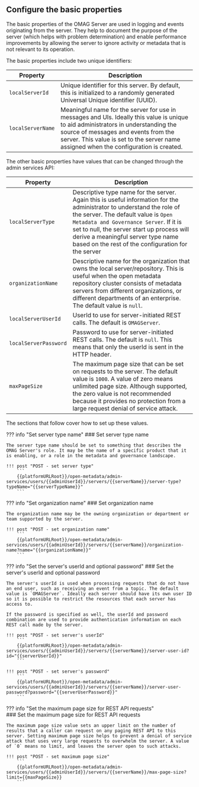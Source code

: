 <!-- SPDX-License-Identifier: CC-BY-4.0 -->
<!-- Copyright Contributors to the Egeria project. -->

## Configure the basic properties

The basic properties of the OMAG Server are used in logging and events originating from the server. They help to document the purpose of the server (which helps with problem determination) and enable performance improvements by allowing the server to ignore activity or metadata that is not relevant to its operation.

The basic properties include two unique identifiers:

| Property | Description |
|---|---|
| `localServerId` | Unique identifier for this server. By default, this is initialized to a randomly generated Universal Unique identifier (UUID). |
| `localServerName` | Meaningful name for the server for use in messages and UIs. Ideally this value is unique to aid administrators in understanding the source of messages and events from the server. This value is set to the server name assigned when the configuration is created. |

The other basic properties have values that can be changed through the admin services API:

| Property | Description                                                                                                                                                                                                                                                                                                                                      |
|---|--------------------------------------------------------------------------------------------------------------------------------------------------------------------------------------------------------------------------------------------------------------------------------------------------------------------------------------------------|
| `localServerType` | Descriptive type name for the server. Again this is useful information for the administrator to understand the role of the server. The default value is `Open Metadata and Governance Server`. If it is set to null, the server start up process will derive a meaningful server type name based on the rest of the configuration for the server |
| `organizationName` | Descriptive name for the organization that owns the local server/repository. This is useful when the open metadata repository cluster consists of metadata servers from different organizations, or different departments of an enterprise. The default value is `null`.                                                                         |
| `localServerUserId` | UserId to use for server-initiated REST calls. The default is `OMAGServer`.                                                                                                                                                                                                                                                                      |
| `localServerPassword` | Password to use for server-initiated REST calls. The default is `null`. This means that only the userId is sent in the HTTP header.                                                                                                                                                                                                              |
| `maxPageSize` | The maximum page size that can be set on requests to the server. The default value is `1000`. A value of zero means unlimited page size. Although supported, the zero value is not recommended because it provides no protection from a large request denial of service attack.                                                                  |

The sections that follow cover how to set up these values.
      
??? info "Set server type name"
    ### Set server type name
    
    The server type name should be set to something that describes the OMAG Server's role. It may be the name of a specific product that it is enabling, or a role in the metadata and governance landscape.
    
    !!! post "POST - set server type"
        ```
        {{platformURLRoot}}/open-metadata/admin-services/users/{{adminUserId}}/servers/{{serverName}}/server-type?typeName="{{serverTypeName}}"
        ```
    
??? info "Set organization name"
    ### Set organization name
    
    The organization name may be the owning organization or department or team supported by the server.
    
    !!! post "POST - set organization name"
        ```
        {{platformURLRoot}}/open-metadata/admin-services/users/{{adminUserId}}/servers/{{serverName}}/organization-name?name="{{organizationName}}"
        ```
    
??? info "Set the server's userId and optional password"
    ### Set the server's userId and optional password
    
    The server's userId is used when processing requests that do not have an end user, such as receiving an event from a topic. The default value is `OMAGServer`. Ideally each server should have its own user ID so it is possible to restrict the resources that each server has access to.
    
    If the password is specified as well, the userId and password combination are used to provide authentication information on each REST call made by the server.
    
    !!! post "POST - set server's userId"
        ```
        {{platformURLRoot}}/open-metadata/admin-services/users/{{adminUserId}}/servers/{{serverName}}/server-user-id?id="{{serverUserId}}"
        ```
    
    !!! post "POST - set server's password"
        ```
        {{platformURLRoot}}/open-metadata/admin-services/users/{{adminUserId}}/servers/{{serverName}}/server-user-password?password="{{serverUserPassword}}"
        ```

??? info "Set the maximum page size for REST API requests"    
    ### Set the maximum page size for REST API requests
    
    The maximum page size value sets an upper limit on the number of results that a caller can request on any paging REST API to this server. Setting maximum page size helps to prevent a denial of service attack that uses very large requests to overwhelm the server. A value of `0` means no limit, and leaves the server open to such attacks.
    
    !!! post "POST - set maximum page size"
        ```
        {{platformURLRoot}}/open-metadata/admin-services/users/{{adminUserId}}/servers/{{serverName}}/max-page-size?limit={{maxPageSize}}
        ```
